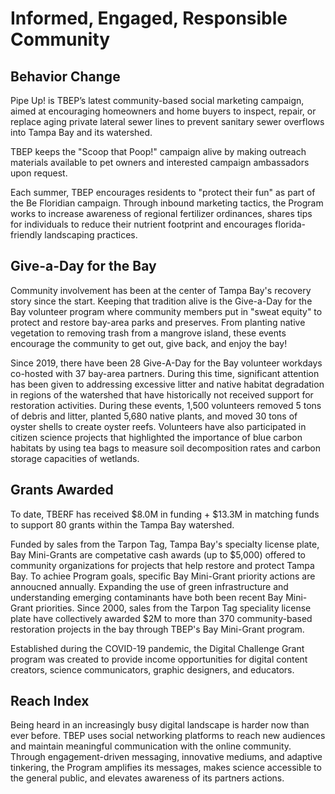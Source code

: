 # Informed, Engaged, Responsible Community

## Behavior Change 

Pipe Up! is TBEP’s latest community-based social marketing campaign, aimed at encouraging homeowners and home buyers to inspect, repair, or replace aging private lateral sewer lines to prevent sanitary sewer overflows into Tampa Bay and its watershed. 

TBEP keeps the "Scoop that Poop!" campaign alive by making outreach materials available to pet owners and interested campaign ambassadors upon request.

Each summer, TBEP encourages residents to "protect their fun" as part of the Be Floridian campaign. Through inbound marketing tactics, the Program works to increase awareness of regional fertilizer ordinances, shares tips for individuals to reduce their nutrient footprint and encourages florida-friendly landscaping practices.

## Give-a-Day for the Bay

Community involvement has been at the center of Tampa Bay's recovery story since the start. Keeping that tradition alive is the Give-a-Day for the Bay volunteer program where community members put in "sweat equity" to protect and restore bay-area parks and preserves. From planting native vegetation to removing trash from a mangrove island, these events encourage the community to get out, give back, and enjoy the bay!

Since 2019, there have been 28 Give-A-Day for the Bay volunteer workdays co-hosted with 37 bay-area partners. During this time, significant attention has been given to addressing excessive litter and native habitat degradation in regions of the watershed that have historically not received support for restoration activities. During these events, 1,500 volunteers removed 5 tons of debris and litter, planted 5,680 native plants, and moved 30 tons of oyster shells to create oyster reefs. Volunteers have also participated in citizen science projects that highlighted the importance of blue carbon habitats by using tea bags to measure soil decomposition rates and carbon storage capacities of wetlands.

## Grants Awarded

To date, TBERF has received $8.0M in funding + $13.3M in matching funds to support 80 grants within the Tampa Bay watershed.

Funded by sales from the Tarpon Tag, Tampa Bay's specialty license plate, Bay Mini-Grants are competative cash awards (up to $5,000) offered to community organizations for projects that help restore and protect Tampa Bay. To achiee Program goals, specific Bay Mini-Grant priority actions are annoucned annually. Expanding the use of green infrastructure and understanding emerging contaminants have both been recent Bay Mini-Grant priorities. Since 2000, sales from the Tarpon Tag speciality license plate have collectively awarded $2M to more than 370 community-based restoration projects in the bay through TBEP's Bay Mini-Grant program.

Established during the COVID-19 pandemic, the Digital Challenge Grant program was created to provide income opportunities for digital content creators, science communicators, graphic designers, and educators.

## Reach Index

Being heard in an increasingly busy digital landscape is harder now than ever before. TBEP uses social networking platforms to reach new audiences and maintain meaningful communication with the online community. Through engagement-driven messaging, innovative mediums, and adaptive tinkering, the Program amplifies its messages, makes science accessible to the general public, and elevates awareness of its partners actions.
